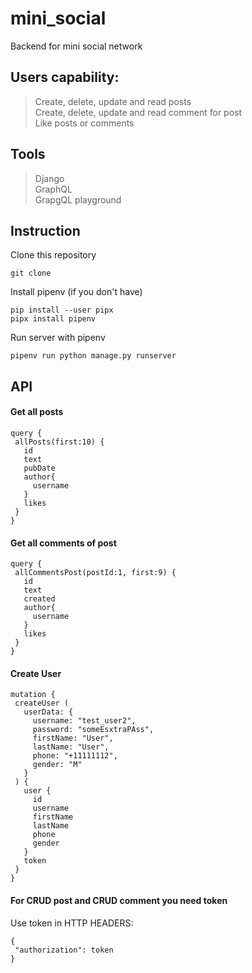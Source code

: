 # mini_social
 Backend for mini social network
## Users capability:
 > Create, delete, update and read posts  
 > Create, delete, update and read comment for post  
 > Like posts or comments
## Tools
 > Django  
 > GraphQL  
 > GrapgQL playground
## Instruction
 Clone this repository
 ```
 git clone 
 ```
 Install pipenv (if you don't have)
 ```
 pip install --user pipx
 pipx install pipenv
 ```
 Run server with pipenv
 ```
 pipenv run python manage.py runserver
 ```
## API
#### Get all posts
 ```
 query {
  allPosts(first:10) {
    id
    text
    pubDate
    author{
      username
    }
    likes
  }
}
```
#### Get all comments of post
 ```
 query {
  allCommentsPost(postId:1, first:9) {
    id
    text
    created
    author{
      username
    }
    likes
  }
}
 ```
#### Create User
 ```
 mutation {
  createUser (
    userData: {
      username: "test_user2",
      password: "someEsxtraPAss",
      firstName: "User",
      lastName: "User",
      phone: "+11111112",
      gender: "M"
    }
  ) {
    user {
      id
      username
      firstName
      lastName
      phone
      gender
    }
    token
  }
}
 ```
#### For CRUD post and CRUD comment you need token  
 Use token in HTTP HEADERS:
 ```
 {
  "authorization": token
}
 ```
